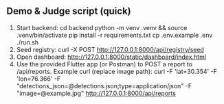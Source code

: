 
Demo & Judge script (quick)
---------------------------
1. Start backend:
   cd backend
   python -m venv .venv && source .venv/bin/activate
   pip install -r requirements.txt
   cp .env.example .env
   ./run.sh
2. Seed registry:
   curl -X POST http://127.0.0.1:8000/api/registry/seed
3. Open dashboard:
   http://127.0.0.1:8000/static/dashboard/index.html
4. Use the provided Flutter app (or Postman) to POST a report to /api/reports.
   Example curl (replace image path):
   curl -F 'lat=30.354' -F 'lon=76.366' -F "detections_json=@detections.json;type=application/json" -F "image=@example.jpg" http://127.0.0.1:8000/api/reports
